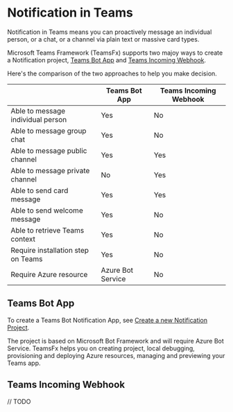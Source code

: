 # Notification in Teams

Notification in Teams means you can proactively message an individual person, or a chat, or a channel via plain text or massive card types.

Microsoft Teams Framework (TeamsFx) supports two majoy ways to create a Notification project, [Teams Bot App](#teams-bot-app) and [Teams Incoming Webhook](#teams-incoming-webhook).

Here's the comparison of the two approaches to help you make decision.

| | **Teams Bot App** | **Teams Incoming Webhook** |
| - | - | - |
| Able to message individual person | Yes | No |
| Able to message group chat | Yes | No |
| Able to message public channel | Yes | Yes |
| Able to message private channel | No | Yes |
| Able to send card message | Yes | Yes |
| Able to send welcome message | Yes | No |
| Able to retrieve Teams context | Yes | No |
| Require installation step on Teams | Yes | No |
| Require Azure resource | Azure Bot Service | No |

## Teams Bot App

To create a Teams Bot Notification App, see [Create a new Notification Project](%5BDocument%5D-Notification-(Preview-feature)#create-a-new-notification-project).

The project is based on Microsoft Bot Framework and will require Azure Bot Service. TeamsFx helps you on creating project, local debugging, provisioning and deploying Azure resources, managing and previewing your Teams app.

## Teams Incoming Webhook
// TODO